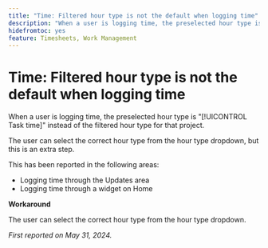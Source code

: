 ```yaml
---
title: "Time: Filtered hour type is not the default when logging time"
description: "When a user is logging time, the preselected hour type is Task time instead of the filtered hour type for that project."
hidefromtoc: yes
feature: Timesheets, Work Management
---
```


# Time: Filtered hour type is not the default when logging time

When a user is logging time, the preselected hour type is "[!UICONTROL Task time]" instead of the filtered hour type for that project.

The user can select the correct hour type from the hour type dropdown, but this is an extra step.

This has been reported in the following areas:

* Logging time through the Updates area
* Logging time through a widget on Home

**Workaround**

The user can select the correct hour type from the hour type dropdown.

_First reported on May 31, 2024._
